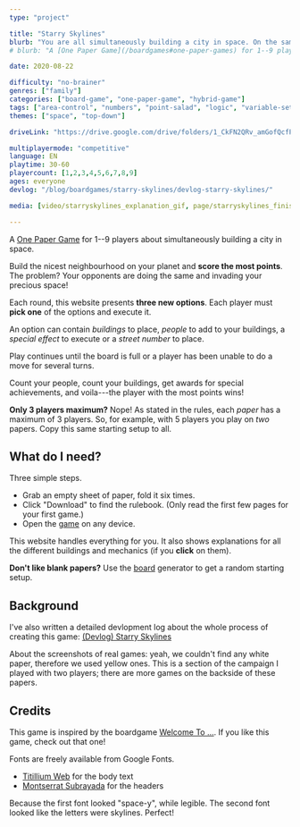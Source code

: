 ```yaml
---
type: "project"

title: "Starry Skylines"
blurb: "You are all simultaneously building a city in space. On the same planet. And no, this is not a cooperative game."
# blurb: "A [One Paper Game](/boardgames#one-paper-games) for 1--9 players about simultaneously building a city in space."

date: 2020-08-22

difficulty: "no-brainer"
genres: ["family"]
categories: ["board-game", "one-paper-game", "hybrid-game"]
tags: ["area-control", "numbers", "point-salad", "logic", "variable-setup", "construction", "synergies", "events", "modular"]
themes: ["space", "top-down"]

driveLink: "https://drive.google.com/drive/folders/1_CkFN2QRv_amGofQcfP9RkGQgiZj9HXh"

multiplayermode: "competitive"
language: EN
playtime: 30-60
playercount: [1,2,3,4,5,6,7,8,9]
ages: everyone
devlog: "/blog/boardgames/starry-skylines/devlog-starry-skylines/"

media: [video/starryskylines_explanation_gif, page/starryskylines_finishedgames]

---
```


A [One Paper Game](/boardgames#one-paper-games) for 1--9 players about simultaneously building a city in space.

Build the nicest neighbourhood on your planet and **score the most points**. The problem? Your opponents are doing the same and invading your precious space!

Each round, this website presents **three new options**. Each player must **pick one** of the options and execute it.

An option can contain _buildings_ to place, _people_ to add to your buildings, a _special effect_ to execute or a _street number_ to place.

Play continues until the board is full or a player has been unable to do a move for several turns.

Count your people, count your buildings, get awards for special achievements, and voila---the player with the most points wins!

**Only 3 players maximum?** Nope! As stated in the rules, each _paper_ has a maximum of 3 players. So, for example, with 5 players you play on _two_ papers. Copy this same starting setup to all.

## What do I need?

Three simple steps.

* Grab an empty sheet of paper, fold it six times.
* Click "Download" to find the rulebook. (Only read the first few pages for your first game.)
* Open the [game](game) on any device.

This website handles everything for you. It also shows explanations for all the different buildings and mechanics (if you **click** on them).

**Don't like blank papers?** Use the [board](board) generator to get a random starting setup.

## Background

I've also written a detailed devlopment log about the whole process of creating this game: [(Devlog) Starry Skylines](/blog/boardgames/starry-skylines/devlog-starry-skylines)

About the screenshots of real games: yeah, we couldn't find any white paper, therefore we used yellow ones. This is a section of the campaign I played with two players; there are more games on the backside of these papers.

## Credits

This game is inspired by the boardgame [Welcome To ...](https://boardgamegeek.com/boardgame/233867/welcome). If you like this game, check out that one!

Fonts are freely available from Google Fonts. 

* [Titillium Web](https://fonts.google.com/specimen/Titillium+Web) for the body text
* [Montserrat Subrayada](https://fonts.google.com/specimen/Montserrat+Subrayada) for the headers

Because the first font looked "space-y", while legible. The second font looked like the letters were skylines. Perfect!
